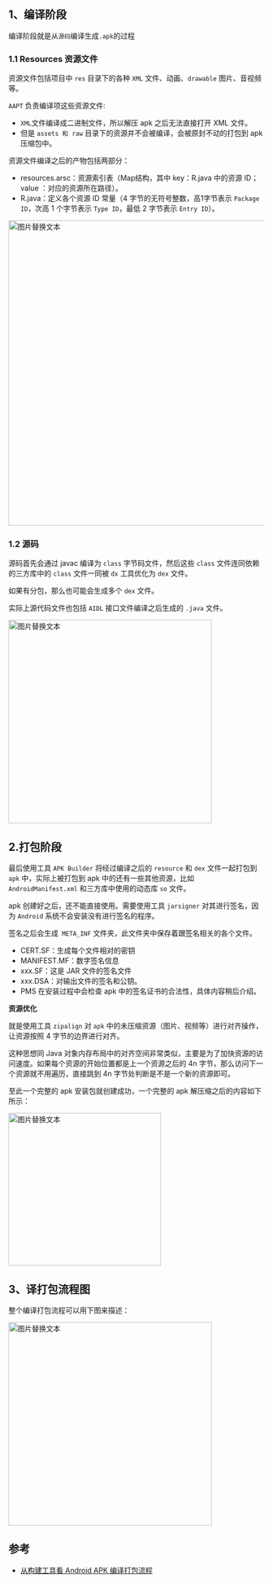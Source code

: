
## 1、编译阶段 

编译阶段就是从`源码`编译生成`.apk`的过程

### 1.1 Resources 资源文件

资源文件包括项目中 `res` 目录下的各种 `XML` 文件、动画、`drawable` 图片、音视频等。

`AAPT` 负责编译项这些资源文件:
- `XML`文件编译成二进制文件，所以解压 apk 之后无法直接打开 XML 文件。
- 但是 `assets 和 raw` 目录下的资源并不会被编译，会被原封不动的打包到 apk 压缩包中。

资源文件编译之后的产物包括两部分：

- resources.arsc：资源索引表（Map结构，其中 key：R.java 中的资源 ID；value ：对应的资源所在路径）。
- R.java：定义各个资源 ID 常量（4 字节的无符号整数，高1字节表示 `Package ID`，次高 1 个字节表示 `Type ID`，最低 2 字节表示 `Entry ID`）。

<img src="https://user-images.githubusercontent.com/17560388/123922090-45048280-d9ba-11eb-96c5-8950ffe21730.png" alt="图片替换文本" width="600"  align="bottom" />

### 1.2 源码

源码首先会通过 javac 编译为 `class` 字节码文件，然后这些 `class` 文件连同依赖的三方库中的 `class` 文件一同被 `dx` 工具优化为 `dex` 文件。

如果有分包，那么也可能会生成多个 `dex` 文件。

实际上源代码文件也包括 `AIDL` 接口文件编译之后生成的 `.java` 文件。

<img src="https://user-images.githubusercontent.com/17560388/123921565-b98af180-d9b9-11eb-812a-7ed0bacff8cc.png" alt="图片替换文本" width="400"  align="bottom" />

## 2.打包阶段

最后使用工具 `APK Builder` 将经过编译之后的 `resource` 和 `dex` 文件一起打包到 `apk` 中，实际上被打包到 apk 中的还有一些其他资源，比如 `AndroidManifest.xml` 和三方库中使用的动态库 `so` 文件。

apk 创建好之后，还不能直接使用。需要使用工具 `jarsigner` 对其进行签名，因为 `Android` 系统不会安装没有进行签名的程序。

签名之后会生成` META_INF` 文件夹，此文件夹中保存着跟签名相关的各个文件。

- CERT.SF：生成每个文件相对的密钥
- MANIFEST.MF：数字签名信息
- xxx.SF：这是 JAR 文件的签名文件
- xxx.DSA：对输出文件的签名和公钥。
- PMS 在安装过程中会检查 apk 中的签名证书的合法性，具体内容稍后介绍。

**资源优化**

就是使用工具 `zipalign` 对 `apk` 中的未压缩资源（图片、视频等）进行对齐操作，让资源按照 4 字节的边界进行对齐。

这种思想同 Java 对象内存布局中的对齐空间非常类似，主要是为了加快资源的访问速度。如果每个资源的开始位置都是上一个资源之后的 4n 字节，那么访问下一个资源就不用遍历，直接跳到 4n 字节处判断是不是一个新的资源即可。

至此一个完整的 apk 安装包就创建成功，一个完整的 apk 解压缩之后的内容如下所示：

<img src="https://user-images.githubusercontent.com/17560388/124059705-1b9d3280-da5e-11eb-874d-151b900b8daa.png" alt="图片替换文本" width="300"  align="bottom" />

## 3、译打包流程图

整个编译打包流程可以用下图来描述：

<img src="https://user-images.githubusercontent.com/17560388/186102996-7276222f-784f-41dc-b9e1-ff548b97f285.png" alt="图片替换文本" width="400"  align="bottom" />


## 参考
- [从构建工具看 Android APK 编译打包流程](https://cloud.tencent.com/developer/article/1814090)






